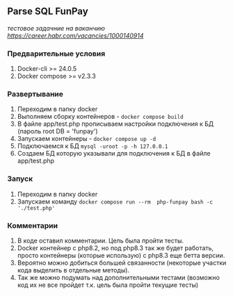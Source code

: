 ## Parse SQL FunPay
*тестовое задачние на ваканчию https://career.habr.com/vacancies/1000140914*

### Предварительные условия
1. Docker-cli >= 24.0.5
2. Docker compose >= v2.3.3

### Развертывание
1. Переходим в папку docker
2. Выполняем сборку контейнеров - ```docker compose build```
3. В файле app/test.php прописываем настройки подключения к БД (пароль root DB = 'funpay')
4. Запускаем контейнеры - ```docker compose up -d```
5. Подключаемся к БД ```mysql -uroot -p -h 127.0.0.1```
6. Создаем БД которую указывали для подключения к БД в файле app/test.php

### Запуск
1. Переходим в папку docker
2. Запускаем команду ```docker compose run --rm  php-funpay bash -c './test.php'```

### Комментарии
1. В коде оставил комментарии. Цель была пройти тесты.
2. Docker контейнер с php8.2, но под php8.3 так же будет работать, просто контейнеры (которые использую) с php8.3 еще бетта версии.
2. Вероятно можно добиться большей связанности (некоторые участки кода выделить в отдельные методы). 
3. Так же можно подумать над дополнительными тестами (возможно код их не все пройдет т.к. цель была пройти текущие тесты)